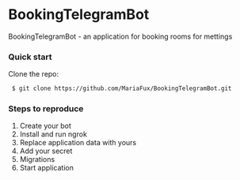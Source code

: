 # BookingTelegramBot

BookingTelegramBot - an application for booking rooms for mettings

### Quick start

Clone the repo:

```bash
 $ git clone https://github.com/MariaFux/BookingTelegramBot.git
```

### Steps to reproduce

1.  Create your bot
2.  Install and run ngrok
3.  Replace application data with yours
4.  Add your secret
5.  Migrations
6.  Start application